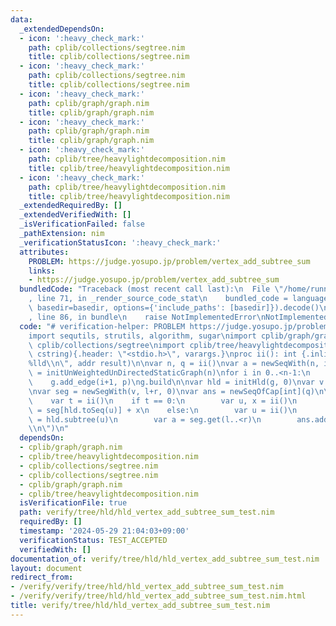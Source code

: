```yaml
---
data:
  _extendedDependsOn:
  - icon: ':heavy_check_mark:'
    path: cplib/collections/segtree.nim
    title: cplib/collections/segtree.nim
  - icon: ':heavy_check_mark:'
    path: cplib/collections/segtree.nim
    title: cplib/collections/segtree.nim
  - icon: ':heavy_check_mark:'
    path: cplib/graph/graph.nim
    title: cplib/graph/graph.nim
  - icon: ':heavy_check_mark:'
    path: cplib/graph/graph.nim
    title: cplib/graph/graph.nim
  - icon: ':heavy_check_mark:'
    path: cplib/tree/heavylightdecomposition.nim
    title: cplib/tree/heavylightdecomposition.nim
  - icon: ':heavy_check_mark:'
    path: cplib/tree/heavylightdecomposition.nim
    title: cplib/tree/heavylightdecomposition.nim
  _extendedRequiredBy: []
  _extendedVerifiedWith: []
  _isVerificationFailed: false
  _pathExtension: nim
  _verificationStatusIcon: ':heavy_check_mark:'
  attributes:
    PROBLEM: https://judge.yosupo.jp/problem/vertex_add_subtree_sum
    links:
    - https://judge.yosupo.jp/problem/vertex_add_subtree_sum
  bundledCode: "Traceback (most recent call last):\n  File \"/home/runner/.local/lib/python3.10/site-packages/onlinejudge_verify/documentation/build.py\"\
    , line 71, in _render_source_code_stat\n    bundled_code = language.bundle(stat.path,\
    \ basedir=basedir, options={'include_paths': [basedir]}).decode()\n  File \"/home/runner/.local/lib/python3.10/site-packages/onlinejudge_verify/languages/nim.py\"\
    , line 86, in bundle\n    raise NotImplementedError\nNotImplementedError\n"
  code: "# verification-helper: PROBLEM https://judge.yosupo.jp/problem/vertex_add_subtree_sum\n\
    import sequtils, strutils, algorithm, sugar\nimport cplib/graph/graph\nimport\
    \ cplib/collections/segtree\nimport cplib/tree/heavylightdecomposition\nproc scanf(formatstr:\
    \ cstring){.header: \"<stdio.h>\", varargs.}\nproc ii(): int {.inline.} = scanf(\"\
    %lld\\n\", addr result)\n\nvar n, q = ii()\nvar a = newSeqWith(n, ii())\nvar g\
    \ = initUnWeightedUnDirectedStaticGraph(n)\nfor i in 0..<n-1:\n    var p = ii()\n\
    \    g.add_edge(i+1, p)\ng.build\n\nvar hld = initHld(g, 0)\nvar v = (0..<n).toSeq.mapIt(hld.toVtx(it)).mapIt(a[it])\n\
    \nvar seg = newSegWith(v, l+r, 0)\nvar ans = newSeqOfCap[int](q)\n\nfor i in 0..<q:\n\
    \    var t = ii()\n    if t == 0:\n        var u, x = ii()\n        seg[hld.toSeq(u)]\
    \ = seg[hld.toSeq(u)] + x\n    else:\n        var u = ii()\n        var (l, r)\
    \ = hld.subtree(u)\n        var a = seg.get(l..<r)\n        ans.add(a)\necho ans.join(\"\
    \\n\")\n"
  dependsOn:
  - cplib/graph/graph.nim
  - cplib/tree/heavylightdecomposition.nim
  - cplib/collections/segtree.nim
  - cplib/collections/segtree.nim
  - cplib/graph/graph.nim
  - cplib/tree/heavylightdecomposition.nim
  isVerificationFile: true
  path: verify/tree/hld/hld_vertex_add_subtree_sum_test.nim
  requiredBy: []
  timestamp: '2024-05-29 21:04:03+09:00'
  verificationStatus: TEST_ACCEPTED
  verifiedWith: []
documentation_of: verify/tree/hld/hld_vertex_add_subtree_sum_test.nim
layout: document
redirect_from:
- /verify/verify/tree/hld/hld_vertex_add_subtree_sum_test.nim
- /verify/verify/tree/hld/hld_vertex_add_subtree_sum_test.nim.html
title: verify/tree/hld/hld_vertex_add_subtree_sum_test.nim
---
```

